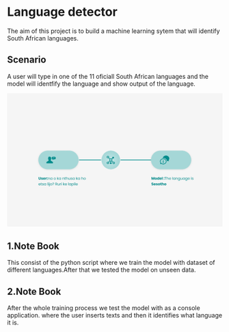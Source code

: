 # Language detector 

The aim of this project is to build a 
machine learning sytem that will identify 
South African languages.

## __Scenario__
A user will type in one of the 11 oficiall 
South African languages and the model 
will identfify the language and show output 
of the language.

![alt text for screen readers](/illustration.png "Text to show on mouseover")


## __1.Note Book__
This consist of the python script where we train the
model with dataset of different languages.After that 
we tested the model on unseen data.

## __2.Note Book__
After the whole training process we test the model with 
as a console application. where the user inserts texts 
and then it identifies what language it is.
